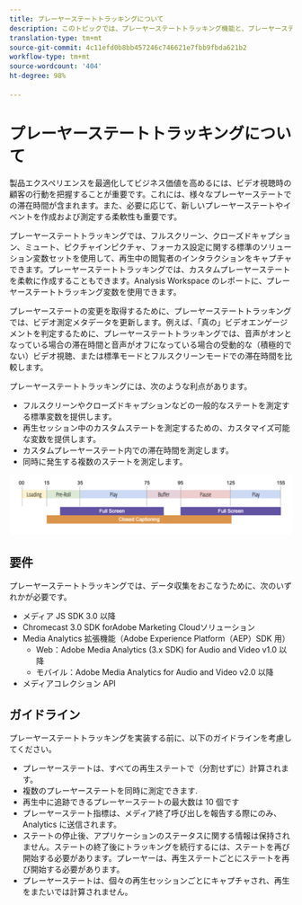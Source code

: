 ```yaml
---
title: プレーヤーステートトラッキングについて
description: このトピックでは、プレーヤーステートトラッキング機能と、プレーヤーステートの実装と報告に関する要件やガイドラインについて説明します。
translation-type: tm+mt
source-git-commit: 4c11efd0b8bb457246c746621e7fbb9fbda621b2
workflow-type: tm+mt
source-wordcount: '404'
ht-degree: 98%

---
```



# プレーヤーステートトラッキングについて

製品エクスペリエンスを最適化してビジネス価値を高めるには、ビデオ視聴時の顧客の行動を把握することが重要です。これには、様々なプレーヤーステートでの滞在時間が含まれます。また、必要に応じて、新しいプレーヤーステートやイベントを作成および測定する柔軟性も重要です。

プレーヤーステートトラッキングでは、フルスクリーン、クローズドキャプション、ミュート、ピクチャインピクチャ、フォーカス設定に関する標準のソリューション変数セットを使用して、再生中の閲覧者のインタラクションをキャプチャできます。プレーヤーステートトラッキングでは、カスタムプレーヤーステートを柔軟に作成することもできます。Analysis Workspace のレポートに、プレーヤーステートトラッキング変数を使用できます。

プレーヤーステートの変更を取得するために、プレーヤーステートトラッキングでは、ビデオ測定メタデータを更新します。例えば、「真の」ビデオエンゲージメントを判定するために、プレーヤーステートトラッキングでは、音声がオンとなっている場合の滞在時間と音声がオフになっている場合の受動的な（積極的でない）ビデオ視聴、または標準モードとフルスクリーンモードでの滞在時間を比較します。

プレーヤーステートトラッキングには、次のような利点があります。

* フルスクリーンやクローズドキャプションなどの一般的なステートを測定する標準変数を提供します。
* 再生セッション中のカスタムステートを測定するための、カスタマイズ可能な変数を提供します。
* カスタムプレーヤーステート内での滞在時間を測定します。
* 同時に発生する複数のステートを測定します。

![プレーヤーステートトラッキング](assets/player_state_tracking.png)

## 要件

プレーヤーステートトラッキングでは、データ収集をおこなうために、次のいずれかが必要です。
* メディア JS SDK 3.0 以降
* Chromecast 3.0 SDK forAdobe Marketing Cloudソリューション
* Media Analytics 拡張機能（Adobe Experience Platform（AEP）SDK 用）
   * Web：Adobe Media Analytics (3.x SDK) for Audio and Video v1.0 以降
   * モバイル：Adobe Media Analytics for Audio and Video v2.0 以降
* メディアコレクション API

## ガイドライン

プレーヤーステートトラッキングを実装する前に、以下のガイドラインを考慮してください。

* プレーヤーステートは、すべての再生ステートで（分割せずに）計算されます。
* 複数のプレーヤーステートを同時に測定できます.
* 再生中に追跡できるプレーヤーステートの最大数は 10 個です
* プレーヤーステート指標は、メディア終了呼び出しを報告する際にのみ、Analytics に送信されます。
* ステートの停止後、アプリケーションのステータスに関する情報は保持されません。ステートの終了後にトラッキングを続行するには、ステートを再び開始する必要があります。プレーヤーは、再生ステートごとにステートを再び開始する必要があります。
* プレーヤーステートは、個々の再生セッションごとにキャプチャされ、再生をまたいでは計算されません。
